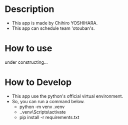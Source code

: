 # Description

- This app is made by Chihiro YOSHIHARA.
- This app can schedule team 'otouban's.

# How to use

under constructing...


# How to Develop

- This app use the python's official virtual environment.
- So, you can run a command below.
  - python -m venv .venv
  - .\.venv\Scripts\activate
  - pip install -r requirements.txt